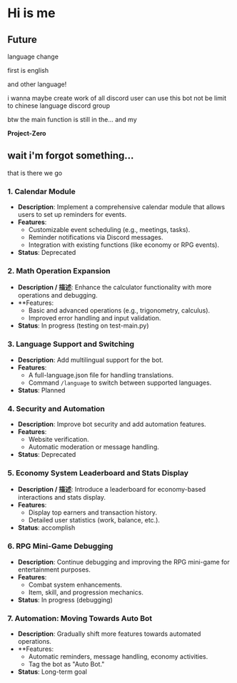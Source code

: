 # Hi is me

## Future
language change

first is english

and other language!

i wanna maybe create work of all discord user can use this bot not be limit to chinese language discord group

btw the main function is still in the... and my

**Project-Zero**

## wait i'm forgot something...
that is there we go
### 1. Calendar Module
- **Description**: Implement a comprehensive calendar module that allows users to set up reminders for events.
- **Features**:
  - Customizable event scheduling (e.g., meetings, tasks).
  - Reminder notifications via Discord messages.
  - Integration with existing functions (like economy or RPG events).
- **Status**: Deprecated

### 2. Math Operation Expansion
- **Description / 描述**: Enhance the calculator functionality with more operations and debugging.
- **Features:
  - Basic and advanced operations (e.g., trigonometry, calculus).
  - Improved error handling and input validation.
- **Status**: In progress (testing on test-main.py)

### 3. Language Support and Switching
- **Description**: Add multilingual support for the bot.
- **Features**:
  - A full-language.json file for handling translations.
  - Command `/language` to switch between supported languages.
- **Status**: Planned

### 4. Security and Automation
- **Description**: Improve bot security and add automation features.
- **Features**:
  - Website verification.
  - Automatic moderation or message handling.
- **Status**: Deprecated

### 5. Economy System Leaderboard and Stats Display
- **Description / 描述**: Introduce a leaderboard for economy-based interactions and stats display.
- **Features**:
  - Display top earners and transaction history.
  - Detailed user statistics (work, balance, etc.).
- **Status**: accomplish

### 6. RPG Mini-Game Debugging
- **Description**: Continue debugging and improving the RPG mini-game for entertainment purposes.
- **Features**:
  - Combat system enhancements.
  - Item, skill, and progression mechanics.
- **Status**: In progress (debugging)

### 7. Automation: Moving Towards Auto Bot
- **Description**: Gradually shift more features towards automated operations.
- **Features:
  - Automatic reminders, message handling, economy activities.
  - Tag the bot as "Auto Bot."
- **Status**: Long-term goal
